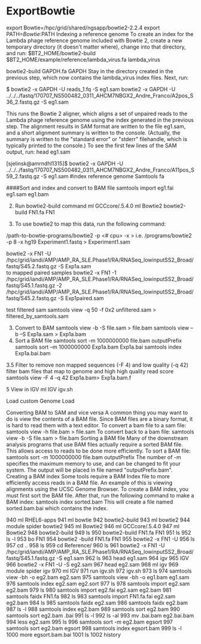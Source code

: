 # ExportBowtie
export Bowtie=/hpc/grid/shared/ngsapp/bowtie2-2.2.4
export PATH=$Bowtie:$PATH
Indexing a reference genome
To create an index for the Lambda phage reference genome included with Bowtie 2, create a new temporary directory (it doesn't matter where), change into that directory, and run:
$BT2_HOME/bowtie2-build $BT2_HOME/example/reference/lambda_virus.fa lambda_virus

bowtie2-build GAPDH.fa GAPDH
Stay in the directory created in the previous step, which now contains the lambda_virus index files. Next, run:

$ bowtie2 -x GAPDH -U reads_1.fq -S eg1.sam
bowtie2 -x GAPDH -U ../../../fastq/170707_NS500482_0311_AHCM7NBGX2_Andre_Franco/A2pos_S36_2.fastq.gz -S eg1.sam

This runs the Bowtie 2 aligner, which aligns a set of unpaired reads to the Lambda phage reference genome using the index generated in the previous step. The alignment results in SAM format are written to the file eg1.sam, and a short alignment summary is written to the console. (Actually, the summary is written to the "standard error" or "stderr" filehandle, which is typically printed to the console.)
To see the first few lines of the SAM output, run:
head eg1.sam


[sjelinsk@amrndhl1315]$ bowtie2 -x GAPDH -U ../../../fastq/170707_NS500482_0311_AHCM7NBGX2_Andre_Franco/A11pos_S59_2.fastq.gz -S eg1.sam
#index reference genome
Samtools fa

####Sort and index and convert to BAM file
samtools import eg1.fai eg1.sam eg1.bam

2.  Run bowtie2-build command
ml GCCcore/.5.4.0
ml Bowtie2
bowtie2-build FN1.fa FN1

3. To use bowtie2 to map this data, run the following command:

/path-to-bowtie-programs/bowtie2 -p <# cpu> -x <genome index prefix> <fastq file>  > <output filename>
i.e.
/programs/bowtie2 -p 8 -x hg19 Experiment1.fastq > Experiment1.sam

bowtie2 -x FN1 -U /hpc/grid/iandi/AMP/AMP_RA_SLE.Phase1/RA/RNASeq_lowinputSS2_Broad/fastq/S45.2.fastq.gz -S Exp1a.sam   
to mapped paired samples
bowtie2 -x FN1 -1 /hpc/grid/iandi/AMP/AMP_RA_SLE.Phase1/RA/RNASeq_lowinputSS2_Broad/fastq/S45.1.fastq.gz -2 /hpc/grid/iandi/AMP/AMP_RA_SLE.Phase1/RA/RNASeq_lowinputSS2_Broad/fastq/S45.2.fastq.gz -S Exp1paired.sam 

test filtered sam
samtools  view -q 50 -f 0x2 unfiltered.sam > filtered_by_samtools.sam

3.  Convert to BAM
samtools view -b -S file.sam > file.bam
samtools view –b –S Exp1a.sam > Exp1a.bam
4.  Sort a BAM file
samtools sort -m 1000000000 file.bam outputPrefix
samtools sort –m 1000000000 Exp1a.bam Exp1a.bai
	samtools index Exp1a.bai.bam

3.5 Filter to remove non mapped sequences (-F 4) and low quality (-q 42)
filter bam files that map to genome and high high quality read score
samtools view -F 4 -q 42 Exp1a.bam> Exp1a.bam.f

5 View in IGV
ml IGV
 igv.sh
 

Load custom Genome 
Load 



Converting BAM to SAM and vice versa
A common thing you may want to do is view the contents of a BAM file.  Since BAM files are a binary format, it is hard to read them with a text editor.  To convert a bam file to a sam file:
samtools view -h file.bam > file.sam
To convert back to a bam file:
samtools view -b -S file.sam > file.bam
Sorting a BAM file
Many of the downstream analysis programs that use BAM files actually require a sorted BAM file.  This allows access to reads to be done more efficiently.  To sort a BAM file:
samtools sort -m 1000000000 file.bam outputPrefix
The number of -m specifies the maximum memory to use, and can be changed to fit your system.  The output will be placed in file named "outputPrefix.bam".
Creating a BAM index
Some tools require a BAM Index file to more efficiently access reads in a BAM file.  An example of this is viewing alignments using the UCSC Genome Browser.  To create a BAM index, you must first sort the BAM file.  After that, run the following command to make a BAM index:
samtools index sorted.bam
This will create a file named sorted.bam.bai which contains the index.



  940  ml RHEL6-apps
  941  ml bowtie
  942  bowtie2-build
  943  ml bowtie2
  944  module spider bowtie2
  945  ml Bowtie2
  946  ml GCCcore/.5.4.0
  947  ml Bowtie2
  948  bowtie2-build
  949  ls
  950  bowtie2-build FN1.fa FN1
  951  ls
  952  ls -l
  953  bo FN1
  954  bowtie2 -build FN1.fa FN1
  955  bowtie2 -x FN1 -U
  956  ls
  957  cd ..
  958  ls
  959  cd Reference/
  960  ls
  961  bowtie2 -x FN1 -U /hpc/grid/iandi/AMP/AMP_RA_SLE.Phase1/RA/RNASeq_lowinputSS2_Broad/fastq/S45.1.fastq.gz -S eg1.sam
  962  ls
  963  head eg1.sam
  964  igv
  965  IGV
  966  bowtie2 -x FN1 -U   -S eg2.sam
  967  head eg2.sam
  968  ml igv
  969  module spider igv
  970  ml IGV
  971  run igv.sh
  972  igv.sh
  973  ls
  974  samtools view -bh -o eg2.bam eg2.sam
  975  samtools view -bh -o eg1.bam eg1.sam
  976  samtools index eg2.sam eg2.sort
  977  ls
  978  samtools import eg2.sam eg2.bam
  979  ls
  980  samtools import eg2.fai eg2.sam eg2.bam
  981  samtools faidx FN1.fa
  982  ls
  983  samtools import FN1.fa.fai eg2.sam eg2.bam
  984  ls
  985  samtools faidx eg2.sam
  986  samtools faidx eg2.bam
  987  ls -l
  988  samtools index eg2.bam
  989  samtools sort eg2.bam
  990  samtools sort eg2.bam .bai
  991  ls -l
  992  ls -al
  993  mv .bai.bam eg2.bai.bam
  994  less eg2.sam
  995  ls
  996  samtools sort -m eg2.bam egsort
  997  samtools sort eg2.bam egsort
  998  samtools index egsort.bam
  999  ls -l
 1000  more egsort.bam.bai
 1001  ls
 1002  history		
